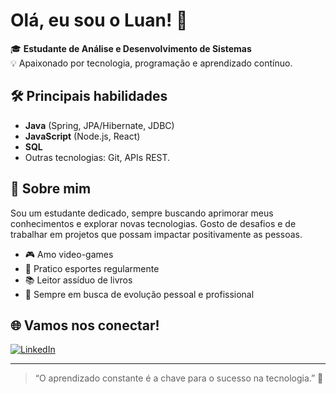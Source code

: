 # Olá, eu sou o Luan! 👋

🎓 **Estudante de Análise e Desenvolvimento de Sistemas**  
💡 Apaixonado por tecnologia, programação e aprendizado contínuo.

## 🛠️ Principais habilidades
- **Java** (Spring, JPA/Hibernate, JDBC)
- **JavaScript** (Node.js, React)
- **SQL**  
- Outras tecnologias: Git, APIs REST.

## 🚀 Sobre mim
Sou um estudante dedicado, sempre buscando aprimorar meus conhecimentos e explorar novas tecnologias. Gosto de desafios e de trabalhar em projetos que possam impactar positivamente as pessoas.

- 🎮 Amo video-games
- 🏃 Pratico esportes regularmente
- 📚 Leitor assíduo de livros
- 🔄 Sempre em busca de evolução pessoal e profissional

## 🌐 Vamos nos conectar!
[![LinkedIn](https://img.shields.io/badge/LinkedIn-blue?style=flat&logo=linkedin)](https://www.linkedin.com/in/luan-da-silva-feres-361900210)

---

> “O aprendizado constante é a chave para o sucesso na tecnologia.” 🚀
